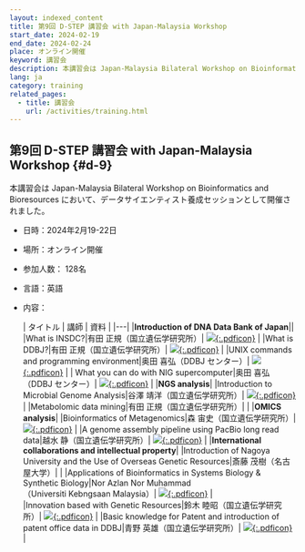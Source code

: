 ```yaml
---
layout: indexed_content
title: 第9回 D-STEP 講習会 with Japan-Malaysia Workshop
start_date: 2024-02-19
end_date: 2024-02-24
place: オンライン開催
keyword: 講習会
description: 本講習会は Japan-Malaysia Bilateral Workshop on Bioinformatics and Bioresources において、データサイエンティスト養成セッションとして開催されました。
lang: ja
category: training
related_pages:
  - title: 講習会
    url: /activities/training.html
---
```


## 第9回 D-STEP 講習会 with Japan-Malaysia Workshop {#d-9}

本講習会は Japan-Malaysia Bilateral Workshop on Bioinformatics and Bioresources において、データサイエンティスト養成セッションとして開催されました。

- 日時：2024年2月19-22日
- 場所：オンライン開催
- 参加人数： 128名
- 言語：英語
- 内容：

    
    | タイトル | 講師 | 資料 |
    |---|
    |**Introduction of DNA Data Bank of Japan**||
    |What is INSDC?|有田 正規（国立遺伝学研究所）| [![](/assets/images/parts/youtube_icon.svg){:.pdficon}](https://youtu.be/0dW3r3w8dvI) |
    |What is DDBJ?|有田 正規（国立遺伝学研究所）| [![](/assets/images/parts/youtube_icon.svg){:.pdficon}](https://youtu.be/CcJN5DMZr2M) |
    |UNIX commands and programming environment|奥田 喜弘（DDBJ センター）| [![](/assets/images/parts/youtube_icon.svg){:.pdficon}](https://youtu.be/woPyq7t6M5w) |
    | What you can do with NIG supercomputer|奥田 喜弘（DDBJ センター）| [![](/assets/images/parts/youtube_icon.svg){:.pdficon}](https://youtu.be/YdpkPgnvm6g) |
    |**NGS analysis**|
    |Introduction to Microbial Genome Analysis|谷澤 靖洋（国立遺伝学研究所）| [![](/assets/images/parts/youtube_icon.svg){:.pdficon}](https://youtu.be/ht62tc-TxoQ) |
    |Metabolomic data mining|有田 正規（国立遺伝学研究所）| |
    |**OMICS analysis**|
    |Bioinformatics of Metagenomics|森 宙史（国立遺伝学研究所）| [![](/assets/images/parts/youtube_icon.svg){:.pdficon}](https://youtu.be/IzI_4XMR7p4) |
    |A genome assembly pipeline using PacBio long read data|越水 静（国立遺伝学研究所）| [![](/assets/images/parts/youtube_icon.svg){:.pdficon}](https://youtu.be/KiWQ_4s-qwo) |
    |**International collaborations and intellectual property**|
    |Introduction of Nagoya University and the Use of Overseas Genetic Resources|斎藤 茂樹（名古屋大学）| |
    |Applications of Bioinformatics in Systems Biology & Synthetic Biology|Nor Azlan Nor Muhammad<br>（Universiti Kebngsaan Malaysia）| [![](/assets/images/parts/youtube_icon.svg){:.pdficon}](https://youtu.be/bCsfzCY4zg4) |    
    |Innovation based with Genetic Resources|鈴木 睦昭（国立遺伝学研究所）| [![](/assets/images/parts/youtube_icon.svg){:.pdficon}](https://youtu.be/M5jDlr77MA0) |
    |Basic knowledge for Patent and introduction of patent office data in DDBJ|青野 英雄（国立遺伝学研究所）| [![](/assets/images/parts/youtube_icon.svg){:.pdficon}](https://youtu.be/CayeEVsORDU) |



